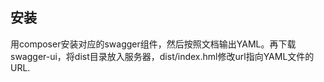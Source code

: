 ## 安装
用composer安装对应的swagger组件，然后按照文档输出YAML。再下载swagger-ui，将dist目录放入服务器，dist/index.hml修改url指向YAML文件的URL.